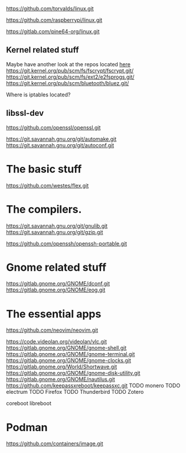 https://github.com/torvalds/linux.git

https://github.com/raspberrypi/linux.git
<!-- Branch for pinephone is pine64-kernel-ubports -->
https://gitlab.com/pine64-org/linux.git
<!-- TODO add the version of the kernel for Librem5? -->

## Kernel related stuff
Maybe have another look at the repos located [here](https://git.kernel.org/)
https://git.kernel.org/pub/scm/fs/fscrypt/fscrypt.git/
https://git.kernel.org/pub/scm/fs/ext2/e2fsprogs.git/
https://git.kernel.org/pub/scm/bluetooth/bluez.git/

Where is iptables located?

## libssl-dev
https://github.com/openssl/openssl.git

https://git.savannah.gnu.org/git/automake.git
https://git.savannah.gnu.org/git/autoconf.git

<!-- TODO M4 -->
<!-- TODO help2man -->

# The basic stuff
https://github.com/westes/flex.git

# The compilers.
https://git.savannah.gnu.org/git/gnulib.git
https://git.savannah.gnu.org/git/gzip.git

<!-- Is ssh-agent generated from that repo?? -->
https://github.com/openssh/openssh-portable.git

# Gnome related stuff
https://gitlab.gnome.org/GNOME/dconf.git
https://gitlab.gnome.org/GNOME/eog.git


# The essential apps
https://github.com/neovim/neovim.git
<!-- TODO add the nvim plugins I use -->

<!-- TODO mfa-agent -->

<!-- TODO the yubikey cli and gui apps -->

<!-- TODO the `top` software, where is it?? -->

https://code.videolan.org/videolan/vlc.git
https://gitlab.gnome.org/GNOME/gnome-shell.git
https://gitlab.gnome.org/GNOME/gnome-terminal.git
https://gitlab.gnome.org/GNOME/gnome-clocks.git
https://gitlab.gnome.org/World/Shortwave.git
https://gitlab.gnome.org/GNOME/gnome-disk-utility.git
https://gitlab.gnome.org/GNOME/nautilus.git
https://github.com/keepassxreboot/keepassxc.git
TODO monero
TODO electrum
TODO Firefox
TODO Thunderbird
TODO Zotero

coreboot
libreboot

# Podman
https://github.com/containers/image.git

